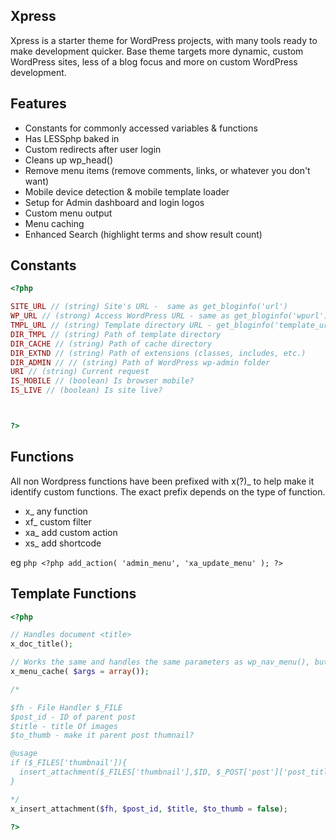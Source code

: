 Xpress
------

Xpress is a starter theme for WordPress projects, with many tools ready to make development quicker. Base theme targets more dynamic, custom WordPress sites, less of a blog focus and more on custom WordPress development.


Features
--------
- Constants for commonly accessed variables & functions
- Has LESSphp baked in
- Custom redirects after user login
- Cleans up wp_head()
- Remove menu items (remove comments, links, or whatever you don't want)
- Mobile device detection & mobile template loader
- Setup for Admin dashboard and login logos
- Custom menu output
- Menu caching
- Enhanced Search (highlight terms and show result count)


Constants
---------
```php
<?php 

SITE_URL // (string) Site's URL -  same as get_bloginfo('url')
WP_URL // (strong) Access WordPress URL - same as get_bloginfo('wpurl')
TMPL_URL // (string) Template directory URL - get_bloginfo('template_url')
DIR_TMPL // (string) Path of template directory
DIR_CACHE // (string) Path of cache directory
DIR_EXTND // (string) Path of extensions (classes, includes, etc.)
DIR_ADMIN // // (string) Path of WordPress wp-admin folder
URI // (string) Current request
IS_MOBILE // (boolean) Is browser mobile?
IS_LIVE // (boolean) Is site live?



?>
```

Functions
---------

All non Wordpress functions have been prefixed with x(?)_ to help make it identify custom functions. The exact prefix depends on the type of function. 

- x_ any function
- xf_ custom filter
- xa_ add custom action
- xs_ add shortcode

eg ```php <?php add_action( 'admin_menu', 'xa_update_menu' ); ?> ```


Template Functions
------------------


```php
<?php 

// Handles document <title>
x_doc_title(); 

// Works the same and handles the same parameters as wp_nav_menu(), but also caches menu
x_menu_cache( $args = array()); 

/*

$fh - File Handler $_FILE
$post_id - ID of parent post
$title - title Of images
$to_thumb - make it parent post thumnail?

@usage
if ($_FILES['thumbnail']){
  insert_attachment($_FILES['thumbnail'],$ID, $_POST['post']['post_title'], true);
}

*/
x_insert_attachment($fh, $post_id, $title, $to_thumb = false);

?>
```

